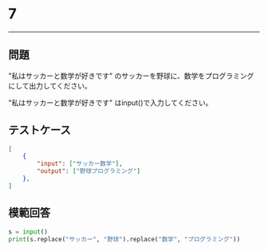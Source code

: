 # 7

---
## 問題

"私はサッカーと数学が好きです" のサッカーを野球に、数学をプログラミングにして出力してください。

"私はサッカーと数学が好きです" はinput()で入力してください。
## テストケース

```json
[
	{
		"input": ["サッカー数学"],
		"output": ["野球プログラミング"]
  	},
]
```

## 模範回答
```python
s = input()
print(s.replace("サッカー", "野球").replace("数学", "プログラミング"))
```